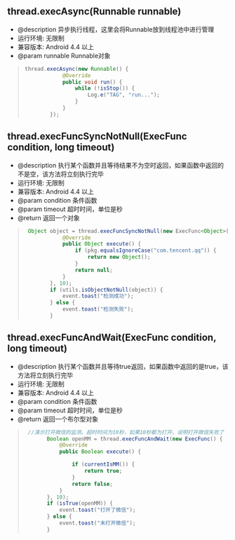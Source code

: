 
## thread.execAsync(Runnable runnable)
* @description 异步执行线程，这里会将Runnable放到线程池中进行管理
* 运行环境: 无限制
* 兼容版本: Android 4.4 以上
* @param runnable Runnable对象

> ```java
> thread.execAsync(new Runnable() {
>             @Override
>             public void run() {
>                 while (!isStop()) {
>                     Log.e("TAG", "run...");
>                 }
>             }
>         });
> ```


## thread.execFuncSyncNotNull(ExecFunc<T> condition, long timeout)
* @description 执行某个函数并且等待结果不为空时返回，如果函数中返回的不是空，该方法将立刻执行完毕
* 运行环境: 无限制
* 兼容版本: Android 4.4 以上
* @param condition 条件函数
* @param timeout   超时时间，单位是秒
* @return 返回一个对象


> ```java
>  Object object = thread.execFuncSyncNotNull(new ExecFunc<Object>() {
>             @Override
>             public Object execute() {
>                 if (pkg.equalsIgnoreCase("com.tencent.qq")) {
>                     return new Object();
>                 }
>                 return null;
>             }
>         }, 10);
>         if (utils.isObjectNotNull(object)) {
>             event.toast("检测成功");
>         } else {
>             event.toast("检测失败");
>         }
> ```



## thread.execFuncAndWait(ExecFunc condition, long timeout)
* @description 执行某个函数并且等待true返回，如果函数中返回的是true，该方法将立刻执行完毕
* 运行环境: 无限制
* 兼容版本: Android 4.4 以上
* @param condition 条件函数
* @param timeout   超时时间，单位是秒
* @return 返回一个布尔型对象

> ```java
>  //演示打开微信的监测，超时时间为10秒，如果10秒都为打开，说明打开微信失败了
>        Boolean openMM = thread.execFuncAndWait(new ExecFunc() {
>            @Override
>            public Boolean execute() {
>
>                if (currentIsMM()) {
>                    return true;
>                }
>                return false;
>            }
>        }, 10);
>        if (isTrue(openMM)) {
>            event.toast("打开了微信");
>        } else {
>            event.toast("未打开微信");
>        }
> ```